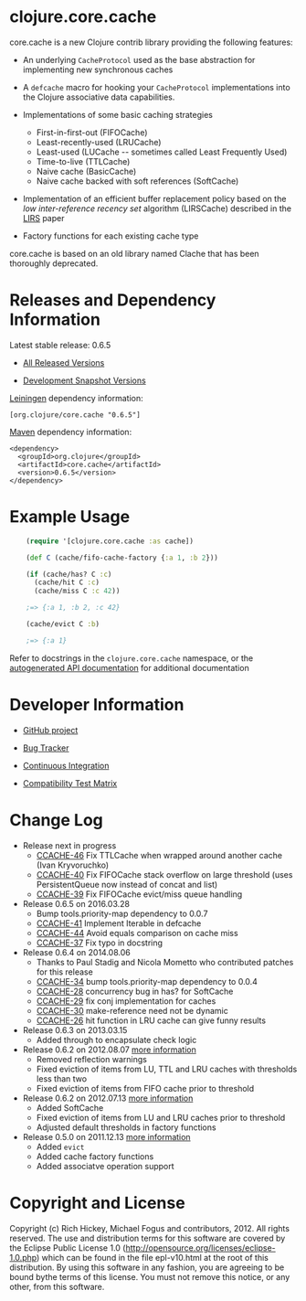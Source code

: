 clojure.core.cache
========================================

core.cache is a new Clojure contrib library providing the following features:

* An underlying `CacheProtocol` used as the base abstraction for implementing new synchronous caches

* A `defcache` macro for hooking your `CacheProtocol` implementations into the Clojure associative data capabilities.

* Implementations of some basic caching strategies
  - First-in-first-out (FIFOCache)
  - Least-recently-used (LRUCache)
  - Least-used (LUCache -- sometimes called Least Frequently Used)
  - Time-to-live (TTLCache)
  - Naive cache (BasicCache)
  - Naive cache backed with soft references (SoftCache)

* Implementation of an efficient buffer replacement policy based on the *low inter-reference recency set* algorithm (LIRSCache) described in the [LIRS](http://citeseer.ist.psu.edu/viewdoc/summary?doi=10.1.1.116.2184) paper

* Factory functions for each existing cache type

core.cache is based on an old library named Clache that has been thoroughly deprecated.


Releases and Dependency Information
========================================

Latest stable release: 0.6.5

* [All Released Versions](http://search.maven.org/#search%7Cgav%7C1%7Cg%3A%22org.clojure%22%20AND%20a%3A%22core.cache%22)

* [Development Snapshot Versions](https://oss.sonatype.org/index.html#nexus-search;gav~org.clojure~core.cache~~~)

[Leiningen](https://github.com/technomancy/leiningen) dependency information:

    [org.clojure/core.cache "0.6.5"]

[Maven](http://maven.apache.org/) dependency information:

    <dependency>
      <groupId>org.clojure</groupId>
      <artifactId>core.cache</artifactId>
      <version>0.6.5</version>
    </dependency>



Example Usage
========================================

```clojure
    (require '[clojure.core.cache :as cache])

    (def C (cache/fifo-cache-factory {:a 1, :b 2}))

    (if (cache/has? C :c)
      (cache/hit C :c)
      (cache/miss C :c 42))

    ;=> {:a 1, :b 2, :c 42}

    (cache/evict C :b)

    ;=> {:a 1}
```

Refer to docstrings in the `clojure.core.cache` namespace, or the [autogenerated API documentation](http://clojure.github.com/core.cache/) for additional documentation



Developer Information
========================================

* [GitHub project](https://github.com/clojure/core.cache)

* [Bug Tracker](http://dev.clojure.org/jira/browse/CCACHE)

* [Continuous Integration](http://build.clojure.org/job/core.cache/)

* [Compatibility Test Matrix](http://build.clojure.org/job/core.cache-test-matrix/)



Change Log
====================

* Release next in progress
  * [CCACHE-46](http://dev.clojure.org/jira/browse/CCACHE-46) Fix TTLCache when wrapped around another cache (Ivan Kryvoruchko)
  * [CCACHE-40](http://dev.clojure.org/jira/browse/CCACHE-40) Fix FIFOCache stack overflow on large threshold (uses PersistentQueue now instead of concat and list)
  * [CCACHE-39](http://dev.clojure.org/jira/browse/CCACHE-39) Fix FIFOCache evict/miss queue handling
* Release 0.6.5 on 2016.03.28
  * Bump tools.priority-map dependency to 0.0.7
  * [CCACHE-41](http://dev.clojure.org/jira/browse/CCACHE-41) Implement Iterable in defcache
  * [CCACHE-44](http://dev.clojure.org/jira/browse/CCACHE-44) Avoid equals comparison on cache miss
  * [CCACHE-37](http://dev.clojure.org/jira/browse/CCACHE-37) Fix typo in docstring
* Release 0.6.4 on 2014.08.06
  * Thanks to Paul Stadig and Nicola Mometto who contributed patches for this release
  * [CCACHE-34](http://dev.clojure.org/jira/browse/CCACHE-34) bump tools.priority-map dependency to 0.0.4
  * [CCACHE-28](http://dev.clojure.org/jira/browse/CCACHE-28) concurrency bug in has? for SoftCache
  * [CCACHE-29](http://dev.clojure.org/jira/browse/CCACHE-29) fix conj implementation for caches
  * [CCACHE-30](http://dev.clojure.org/jira/browse/CCACHE-30) make-reference need not be dynamic
  * [CCACHE-26](http://dev.clojure.org/jira/browse/CCACHE-26) hit function in LRU cache can give funny results
* Release 0.6.3 on 2013.03.15
  * Added through to encapsulate check logic
* Release 0.6.2 on 2012.08.07 [more information](http://blog.fogus.me/?p=4527)
  * Removed reflection warnings
  * Fixed eviction of items from LU, TTL and LRU caches with thresholds less than two
  * Fixed eviction of items from FIFO cache prior to threshold
* Release 0.6.2 on 2012.07.13 [more information](http://blog.fogus.me/2012/07/13/announcing-core-cache-version-0-6-1/)
  * Added SoftCache
  * Fixed eviction of items from LU and LRU caches prior to threshold
  * Adjusted default thresholds in factory functions
* Release 0.5.0 on 2011.12.13 [more information](http://blog.fogus.me/2011/12/13/announcing-core-cache-v0-5-0/)
  * Added `evict`
  * Added cache factory functions
  * Added associatve operation support


Copyright and License
========================================

Copyright (c) Rich Hickey, Michael Fogus and contributors, 2012. All rights reserved.  The use and distribution terms for this software are covered by the Eclipse Public License 1.0 (http://opensource.org/licenses/eclipse-1.0.php) which can be found in the file epl-v10.html at the root of this distribution. By using this software in any fashion, you are agreeing to be bound bythe terms of this license.  You must not remove this notice, or any other, from this software.
